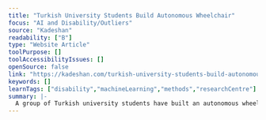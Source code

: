 ```yaml
---
title: "Turkish University Students Build Autonomous Wheelchair"
focus: "AI and Disability/Outliers"
source: "Kadeshan"
readability: ["B"]
type: "Website Article"
toolPurpose: []
toolAccessibilityIssues: []
openSource: false
link: "https://kadeshan.com/turkish-university-students-build-autonomous-wheelchair/"
keywords: []
learnTags: ["disability","machineLearning","methods","researchCentre"]
summary: |-
  A group of Turkish university students have built an autonomous wheelchair that uses voice commands to operate the chair.
---
```


